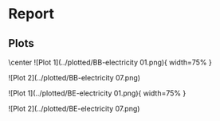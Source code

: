 # Report

## Plots

\center
![Plot 1](../plotted/BB-electricity 01.png){ width=75% }

![Plot 2](../plotted/BB-electricity 07.png)

![Plot 1](../plotted/BE-electricity 01.png){ width=75% }

![Plot 2](../plotted/BE-electricity 07.png)